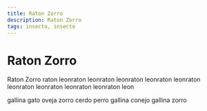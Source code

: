 ```yaml
---
title: Raton Zorro
description: Raton Zorro
tags: insecto, insecto
---
```


# Raton Zorro

Raton Zorro raton leonraton leonraton leonraton leonraton leonraton leonraton leonraton leonraton leonraton leon

gallina gato oveja zorro cerdo perro gallina conejo gallina zorro